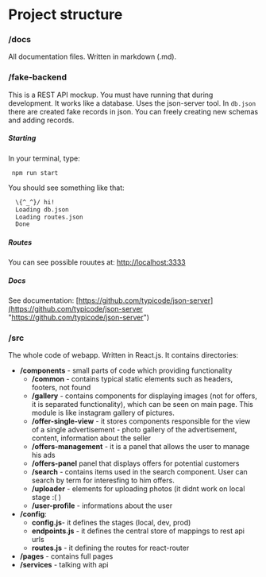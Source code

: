 # Project structure
### /docs 
All documentation files. Written in markdown (.md).

### /fake-backend
This is a REST API mockup. You must have running that during development. It works like a database. Uses the json-server tool. In ```db.json``` there are created fake records in json. You can freely creating new schemas and adding records.
##### Starting
In your terminal, type:

``` npm run start```

You should see something like that:
``` bash 
  \{^_^}/ hi!
  Loading db.json
  Loading routes.json
  Done
```
##### Routes
You can see possible rouutes at: [http://localhost:3333](http://localhost:3333 "http://localhost:3333")
##### Docs
See documentation: [https://github.com/typicode/json-server](https://github.com/typicode/json-server "https://github.com/typicode/json-server")

### /src

The whole code of webapp. Written in React.js.
It contains directories:
- **/components** - small parts of code which providing functionality
  - **/common** - contains typical static elements such as headers, footers, not found
  - **/gallery** - contains components for displaying images (not for offers, it is separated functionality), which can be seen on main page. This module is like instagram gallery of pictures.
  - **/offer-single-view** - it stores components responsible for the view of a single advertisement - photo gallery of the advertisement, content, information about the seller
  - **/offers-management** - it is a panel that allows the user to manage his ads
  - **/offers-panel** panel that displays offers for potential customers
  - **/search** - contains items used in the search component. User can search by term for interesfing to him offers.
  - **/uploader** - elements for uploading photos (it didnt work on local stage :( )
  - **/user-profile** - informations about the user
- **/config**:
  - **config.js**- it defines the stages (local, dev, prod)
  - **endpoints.js** - it defines the central store of mappings to rest api urls
  - **routes.js** - it defining the routes for react-router
- **/pages** - contains full pages 
- **/services** - talking with api